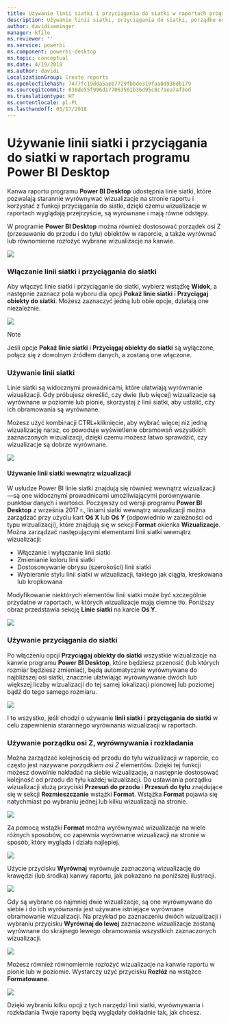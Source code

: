 ```yaml
---
title: Używanie linii siatki i przyciągania do siatki w raportach programu Power BI Desktop
description: Używanie linii siatki, przyciągania do siatki, porządku osi Z, wyrównania i rozkładania w raportach programu Power BI Desktop
author: davidiseminger
manager: kfile
ms.reviewer: ''
ms.service: powerbi
ms.component: powerbi-desktop
ms.topic: conceptual
ms.date: 4/19/2018
ms.author: davidi
LocalizationGroup: Create reports
ms.openlocfilehash: 7477fc19dda5aeb7729fbbde319faa0d930db179
ms.sourcegitcommit: 638de55f996d177063561b36d95c8c71ea7af3ed
ms.translationtype: HT
ms.contentlocale: pl-PL
ms.lasthandoff: 05/17/2018
---
```

# <a name="use-gridlines-and-snap-to-grid-in-power-bi-desktop-reports"></a>Używanie linii siatki i przyciągania do siatki w raportach programu Power BI Desktop
Kanwa raportu programu **Power BI Desktop** udostępnia linie siatki, które pozwalają starannie wyrównywać wizualizacje na stronie raportu i korzystać z funkcji przyciągania do siatki, dzięki czemu wizualizacje w raportach wyglądają przejrzyście, są wyrównane i mają równe odstępy.

W programie **Power BI Desktop** można również dostosować porządek osi Z (przesuwanie do przodu i do tyłu) obiektów w raporcie, a także wyrównać lub równomierne rozłożyć wybrane wizualizacje na kanwie.

![](media/desktop-gridlines-snap-to-grid/snap-to-grid_0.png)

### <a name="enabling-gridlines-and-snap-to-grid"></a>Włączanie linii siatki i przyciągania do siatki
Aby włączyć linie siatki i przyciąganie do siatki, wybierz wstążkę **Widok**, a następnie zaznacz pola wyboru dla opcji **Pokaż linie siatki** i **Przyciągaj obiekty do siatki**. Możesz zaznaczyć jedną lub obie opcje, działają one niezależnie.

![](media/desktop-gridlines-snap-to-grid/snap-to-grid_1.png)

> [!NOTE]
> Jeśli opcje **Pokaż linie siatki** i **Przyciągaj obiekty do siatki** są wyłączone, połącz się z dowolnym źródłem danych, a zostaną one włączone.
> 
> 

### <a name="using-gridlines"></a>Używanie linii siatki
Linie siatki są widocznymi prowadnicami, które ułatwiają wyrównanie wizualizacji. Gdy próbujesz określić, czy dwie (lub więcej) wizualizacje są wyrównane w poziomie lub pionie, skorzystaj z linii siatki, aby ustalić, czy ich obramowania są wyrównane.

Możesz użyć kombinacji CTRL+kliknięcie, aby wybrać więcej niż jedną wizualizację naraz, co powoduje wyświetlenie obramowań wszystkich zaznaczonych wizualizacji, dzięki czemu możesz łatwo sprawdzić, czy wizualizacje są dobrze wyrównane.

![](media/desktop-gridlines-snap-to-grid/snap-to-grid_2.png)

#### <a name="using-gridlines-inside-visuals"></a>Używanie linii siatki wewnątrz wizualizacji
W usłudze Power BI linie siatki znajdują się również wewnątrz wizualizacji —są one widocznymi prowadnicami umożliwiającymi porównywanie punktów danych i wartości. Począwszy od wersji programu **Power BI Desktop** z września 2017 r., liniami siatki wewnątrz wizualizacji można zarządzać przy użyciu kart **Oś X** lub **Oś Y** (odpowiednio w zależności od typu wizualizacji), które znajdują się w sekcji **Format** okienka **Wizualizacje**. Można zarządzać następującymi elementami linii siatki wewnątrz wizualizacji:

* Włączanie i wyłączanie linii siatki
* Zmienianie koloru linii siatki
* Dostosowywanie obrysu (szerokości) linii siatki
* Wybieranie stylu linii siatki w wizualizacji, takiego jak ciągła, kreskowana lub kropkowana

Modyfikowanie niektórych elementów linii siatki może być szczególnie przydatne w raportach, w których wizualizacje mają ciemne tło. Poniższy obraz przedstawia sekcję **Linie siatki** na karcie **Oś Y**.

![](media/desktop-gridlines-snap-to-grid/snap-to-grid_9.png)

### <a name="using-snap-to-grid"></a>Używanie przyciągania do siatki
Po włączeniu opcji **Przyciągaj obiekty do siatki** wszystkie wizualizacje na kanwie programu **Power BI Desktop**, które będziesz przenosić (lub których rozmiar będziesz zmieniać), będą automatycznie wyrównywane do najbliższej osi siatki, znacznie ułatwiając wyrównywanie dwóch lub większej liczby wizualizacji do tej samej lokalizacji pionowej lub poziomej bądź do tego samego rozmiaru.

![](media/desktop-gridlines-snap-to-grid/snap-to-grid_3.png)

I to wszystko, jeśli chodzi o używanie **linii siatki** i **przyciągania do siatki** w celu zapewnienia starannego wyrównania wizualizacji w raportach.

### <a name="using-z-order-align-and-distribute"></a>Używanie porządku osi Z, wyrównywania i rozkładania
Można zarządzać kolejnością od przodu do tyłu wizualizacji w raporcie, co często jest nazywane *porządkiem osi Z* elementów. Dzięki tej funkcji możesz dowolnie nakładać na siebie wizualizacje, a następnie dostosować kolejność od przodu do tyłu każdej wizualizacji. Do ustawiania porządku wizualizacji służą przyciski **Przesuń do przodu** i **Przesuń do tyłu** znajdujące się w sekcji **Rozmieszczanie** wstążki **Format**. Wstążka **Format** pojawia się natychmiast po wybraniu jednej lub kilku wizualizacji na stronie.

![](media/desktop-gridlines-snap-to-grid/snap-to-grid_4.png)

Za pomocą wstążki **Format** można wyrównywać wizualizacje na wiele różnych sposobów, co zapewnia wyrównanie wizualizacji na stronie w sposób, który wygląda i działa najlepiej.

![](media/desktop-gridlines-snap-to-grid/snap-to-grid_5.png)

Użycie przycisku **Wyrównaj** wyrównuje zaznaczoną wizualizację do krawędzi (lub środka) kanwy raportu, jak pokazano na poniższej ilustracji.

![](media/desktop-gridlines-snap-to-grid/snap-to-grid_6.png)

Gdy są wybrane co najmniej dwie wizualizacje, są one wyrównywane do siebie i do ich wyrównania jest używane istniejące wyrównane obramowanie wizualizacji. Na przykład po zaznaczeniu dwóch wizualizacji i wybraniu przycisku **Wyrównaj do lewej** zaznaczone wizualizacje zostaną wyrównane do skrajnego lewego obramowania wszystkich zaznaczonych wizualizacji.

![](media/desktop-gridlines-snap-to-grid/snap-to-grid_7.png)

Możesz również równomiernie rozłożyć wizualizacje na kanwie raportu w pionie lub w poziomie. Wystarczy użyć przycisku **Rozłóż** na wstążce **Formatowane**.

![](media/desktop-gridlines-snap-to-grid/snap-to-grid_8.png)

Dzięki wybraniu kilku opcji z tych narzędzi linii siatki, wyrównywania i rozkładania Twoje raporty będą wyglądały dokładnie tak, jak chcesz.

